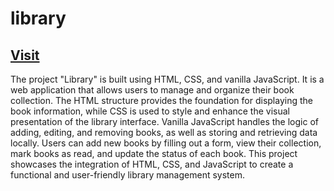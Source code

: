 # library
## [Visit](zibi95.github.io/library/#)

The project "Library" is built using HTML, CSS, and vanilla JavaScript. It is a web application that allows users to manage and organize their book collection. The HTML structure provides the foundation for displaying the book information, while CSS is used to style and enhance the visual presentation of the library interface. Vanilla JavaScript handles the logic of adding, editing, and removing books, as well as storing and retrieving data locally. Users can add new books by filling out a form, view their collection, mark books as read, and update the status of each book. This project showcases the integration of HTML, CSS, and JavaScript to create a functional and user-friendly library management system.
